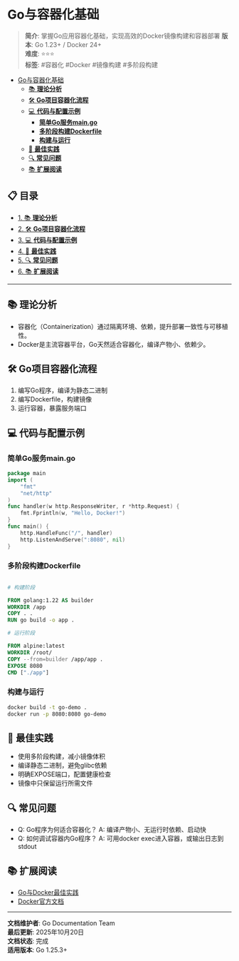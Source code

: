 ﻿# Go与容器化基础

> **简介**: 掌握Go应用容器化基础，实现高效的Docker镜像构建和容器部署
> **版本**: Go 1.23+ / Docker 24+  
> **难度**: ⭐⭐⭐  
> **标签**: #容器化 #Docker #镜像构建 #多阶段构建

<!-- TOC START -->
- [Go与容器化基础](#go与容器化基础)
  - [📚 **理论分析**](#-理论分析)
  - [🛠️ **Go项目容器化流程**](#️-go项目容器化流程)
  - [💻 **代码与配置示例**](#-代码与配置示例)
    - [**简单Go服务main.go**](#简单go服务maingo)
    - [**多阶段构建Dockerfile**](#多阶段构建dockerfile)
    - [**构建与运行**](#构建与运行)
  - [🎯 **最佳实践**](#-最佳实践)
  - [🔍 **常见问题**](#-常见问题)
  - [📚 **扩展阅读**](#-扩展阅读)
<!-- TOC END -->


## 📋 目录

- [1. 📚 **理论分析**](#-理论分析)
- [2. 🛠️ **Go项目容器化流程**](#️-go项目容器化流程)
- [3. 💻 **代码与配置示例**](#-代码与配置示例)
- [4. 🎯 **最佳实践**](#-最佳实践)
- [5. 🔍 **常见问题**](#-常见问题)
- [6. 📚 **扩展阅读**](#-扩展阅读)

---

## 📚 **理论分析**

- 容器化（Containerization）通过隔离环境、依赖，提升部署一致性与可移植性。
- Docker是主流容器平台，Go天然适合容器化，编译产物小、依赖少。

## 🛠️ **Go项目容器化流程**

1. 编写Go程序，编译为静态二进制
2. 编写Dockerfile，构建镜像
3. 运行容器，暴露服务端口

## 💻 **代码与配置示例**

### **简单Go服务main.go**

```go
package main
import (
    "fmt"
    "net/http"
)
func handler(w http.ResponseWriter, r *http.Request) {
    fmt.Fprintln(w, "Hello, Docker!")
}
func main() {
    http.HandleFunc("/", handler)
    http.ListenAndServe(":8080", nil)
}
```

### **多阶段构建Dockerfile**

```dockerfile

# 构建阶段

FROM golang:1.22 AS builder
WORKDIR /app
COPY . .
RUN go build -o app .

# 运行阶段

FROM alpine:latest
WORKDIR /root/
COPY --from=builder /app/app .
EXPOSE 8080
CMD ["./app"]
```

### **构建与运行**

```bash
docker build -t go-demo .
docker run -p 8080:8080 go-demo
```

## 🎯 **最佳实践**

- 使用多阶段构建，减小镜像体积
- 编译静态二进制，避免glibc依赖
- 明确EXPOSE端口，配置健康检查
- 镜像中只保留运行所需文件

## 🔍 **常见问题**

- Q: Go程序为何适合容器化？
  A: 编译产物小、无运行时依赖、启动快
- Q: 如何调试容器内Go程序？
  A: 可用docker exec进入容器，或输出日志到stdout

## 📚 **扩展阅读**

- [Go与Docker最佳实践](https://geektutu.com/post/hpg-golang-docker.html)
- [Docker官方文档](https://docs.docker.com/)

---

**文档维护者**: Go Documentation Team  
**最后更新**: 2025年10月20日  
**文档状态**: 完成  
**适用版本**: Go 1.25.3+

